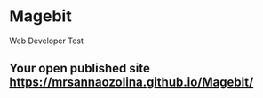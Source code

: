 # Magebit
Web Developer Test
##  Your open published site  https://mrsannaozolina.github.io/Magebit/
